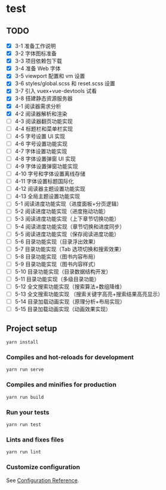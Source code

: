 # test

## TODO

- [x] 3-1 准备工作说明
- [x] 3-2 字体图标准备
- [x] 3-3 项目依赖包下载
- [x] 3-4 准备 Web 字体
- [x] 3-5 viewport 配置和 vm 设置
- [x] 3-6 styles/global.scss 和 reset.scss 设置
- [x] 3-7 引入 vuex+vue-devtools 试看
- [x] 3-8 搭建静态资源服务器
- [x] 4-1 阅读器需求分析
- [x] 4-2 阅读器解析和渲染
- [ ] 4-3 阅读器翻页功能实现
- [ ] 4-4 标题栏和菜单栏实现
- [ ] 4-5 字号设置 UI 实现
- [ ] 4-6 字号设置功能实现
- [ ] 4-7 字体设置功能实现
- [ ] 4-8 字体设置弹窗 UI 实现
- [ ] 4-9 字体设置弹窗功能实现
- [ ] 4-10 字号和字体设置离线存储
- [ ] 4-11 字体设置标题国际化
- [ ] 4-12 阅读器主题设置功能实现
- [ ] 4-13 全局主题设置功能实现
- [ ] 5-1 阅读进度功能实现（进度面板+分页逻辑）
- [ ] 5-2 阅读进度功能实现（进度拖动功能）
- [ ] 5-3 阅读进度功能实现（上下章节切换功能）
- [ ] 5-4 阅读进度功能实现（章节切换和进度同步）
- [ ] 5-5 阅读进度功能实现（保存阅读进度功能）
- [ ] 5-6 目录功能实现（目录浮出效果）
- [ ] 5-7 目录功能实现（Tab 选项切换和搜索效果）
- [ ] 5-8 目录功能实现（图书内容布局）
- [ ] 5-9 目录功能实现（图书内容样式）
- [ ] 5-10 目录功能实现（目录数据结构开发）
- [ ] 5-11 目录功能实现（多级目录功能）
- [ ] 5-12 全文搜索功能实现（搜索算法+数组降维）
- [ ] 5-13 全文搜索功能实现 （搜索关键字高亮+搜索结果高亮显示）
- [ ] 5-14 目录加载动画实现（原理分析+布局实现）
- [ ] 5-15 目录加载动画实现（动画效果实现）

## Project setup

```
yarn install
```

### Compiles and hot-reloads for development

```
yarn run serve
```

### Compiles and minifies for production

```
yarn run build
```

### Run your tests

```
yarn run test
```

### Lints and fixes files

```
yarn run lint
```

### Customize configuration

See [Configuration Reference](https://cli.vuejs.org/config/).

